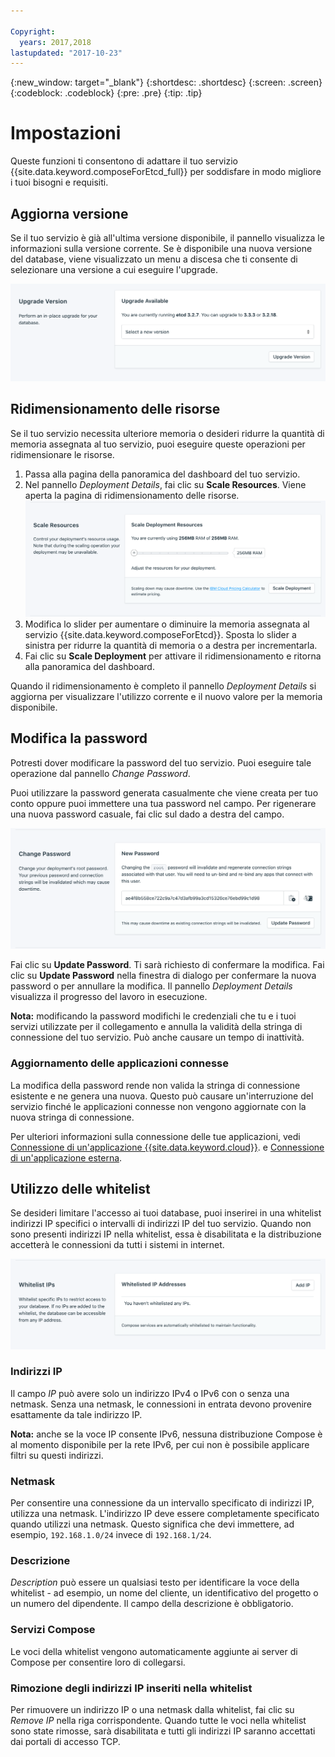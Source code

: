 ```yaml
---

Copyright:
  years: 2017,2018
lastupdated: "2017-10-23"
---
```


{:new_window: target="_blank"}
{:shortdesc: .shortdesc}
{:screen: .screen}
{:codeblock: .codeblock}
{:pre: .pre}
{:tip: .tip}

# Impostazioni

Queste funzioni ti consentono di adattare il tuo servizio {{site.data.keyword.composeForEtcd_full}} per soddisfare in modo migliore i tuoi bisogni e requisiti.

## Aggiorna versione

 Se il tuo servizio è già all'ultima versione disponibile, il pannello visualizza le informazioni sulla versione corrente. Se è disponibile una nuova versione del database, viene visualizzato un menu a discesa che ti consente di selezionare una versione a cui eseguire l'upgrade.

![Il pannello della versione](./images/etcd-version-show.png "Il pannello della versione")


## Ridimensionamento delle risorse

Se il tuo servizio necessita ulteriore memoria o desideri ridurre la quantità di memoria assegnata al tuo servizio, puoi eseguire queste operazioni per ridimensionare le risorse.

1. Passa alla pagina della panoramica del dashboard del tuo servizio.
2. Nel pannello _Deployment Details_, fai clic su **Scale Resources**. Viene aperta la pagina di ridimensionamento delle risorse.
    ![La pagina di ridimensionamento delle risorse](./images/etcd-scale-show.png "La pagina di ridimensionamento delle risorse")
3. Modifica lo slider per aumentare o diminuire la memoria assegnata al servizio {{site.data.keyword.composeForEtcd}}. Sposta lo slider a sinistra per ridurre la quantità di memoria o a destra per incrementarla.
4. Fai clic su **Scale Deployment** per attivare il ridimensionamento e ritorna alla panoramica del dashboard. 

Quando il ridimensionamento è completo il pannello _Deployment Details_ si aggiorna per visualizzare l'utilizzo corrente e il nuovo valore per la memoria disponibile.


## Modifica la password

Potresti dover modificare la password del tuo servizio. Puoi eseguire tale operazione dal pannello _Change Password_. 

Puoi utilizzare la password generata casualmente che viene creata per tuo conto oppure puoi immettere una tua password nel campo. Per rigenerare una nuova password casuale, fai clic sul dado a destra del campo. 
  
![Aggiornamento della password etcd](./images/etcd-update-password.png "Generatore della password automatico")

Fai clic su **Update Password**. Ti sarà richiesto di confermare la modifica. Fai clic su **Update Password** nella finestra di dialogo per confermare la nuova password o per annullare la modifica. Il pannello _Deployment Details_ visualizza il progresso del lavoro in esecuzione.

**Nota:** modificando la password modifichi le credenziali che tu e i tuoi servizi utilizzate per il collegamento e annulla la validità della stringa di connessione del tuo servizio. Può anche causare un tempo di inattività.

### Aggiornamento delle applicazioni connesse
La modifica della password rende non valida la stringa di connessione esistente e ne genera una nuova. Questo può causare un'interruzione del servizio finché le applicazioni connesse non vengono aggiornate con la nuova stringa di connessione.

Per ulteriori informazioni sulla connessione delle tue applicazioni, vedi [Connessione di un'applicazione {{site.data.keyword.cloud}}](./connecting-bluemix-app.html).
e [Connessione di un'applicazione esterna](./connecting-external.html).


## Utilizzo delle whitelist

Se desideri limitare l'accesso ai tuoi database, puoi inserirei in una whitelist indirizzi IP specifici o intervalli di indirizzi IP del tuo servizio. Quando non sono presenti indirizzi IP nella whitelist, essa è disabilitata e la distribuzione accetterà le connessioni da tutti i sistemi in internet.

![IP della whitelist](./images/etcd-whitelist-show.png "I campi della whitelist.")

### Indirizzi IP
Il campo *IP* può avere solo un indirizzo IPv4 o IPv6 con o senza una netmask. Senza una netmask, le connessioni in entrata devono provenire esattamente da tale indirizzo IP. 

**Nota:** anche se la voce IP consente IPv6, nessuna distribuzione Compose è al momento disponibile per la rete IPv6, per cui non è possibile applicare filtri su questi indirizzi.

### Netmask
Per consentire una connessione da un intervallo specificato di indirizzi IP, utilizza una netmask. L'indirizzo IP deve essere completamente specificato quando utilizzi una netmask. Questo significa che devi immettere, ad esempio, `192.168.1.0/24` invece di `192.168.1/24`.

### Descrizione
*Description* può essere un qualsiasi testo per identificare la voce della whitelist - ad esempio, un nome del cliente, un identificativo del progetto o un numero del dipendente. Il campo della descrizione è obbligatorio.

### Servizi Compose
Le voci della whitelist vengono automaticamente aggiunte ai server di Compose per consentire loro di collegarsi.

### Rimozione degli indirizzi IP inseriti nella whitelist
Per rimuovere un indirizzo IP o una netmask dalla whitelist, fai clic su *Remove IP* nella riga corrispondente.
Quando tutte le voci nella whitelist sono state rimosse, sarà disabilitata e tutti gli indirizzi IP saranno accettati dai portali di accesso TCP.
